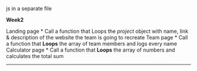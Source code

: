 js in a separate file


**Week2**

Landing page
    * Call a function that Loops the *project* object with name, link & description of the website the team is going to recreate
Team page 
    * Call a function that **Loops** the array of team members and logs every name
Calculator page 
    * Call a function that **Loops** the array of numbers and calculates the total sum

---

